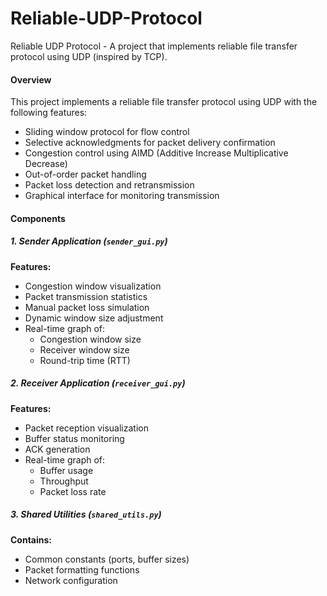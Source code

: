 # Reliable-UDP-Protocol
Reliable UDP Protocol - A project that implements reliable file transfer protocol using UDP (inspired by TCP).

#### Overview
This project implements a reliable file transfer protocol using UDP with the following features:
- Sliding window protocol for flow control
- Selective acknowledgments for packet delivery confirmation
- Congestion control using AIMD (Additive Increase Multiplicative Decrease)
- Out-of-order packet handling
- Packet loss detection and retransmission
- Graphical interface for monitoring transmission

#### Components
##### 1. Sender Application (`sender_gui.py`)
**Features:**
- Congestion window visualization
- Packet transmission statistics
- Manual packet loss simulation
- Dynamic window size adjustment
- Real-time graph of:
  - Congestion window size
  - Receiver window size
  - Round-trip time (RTT)

##### 2. Receiver Application (`receiver_gui.py`)
**Features:**
- Packet reception visualization
- Buffer status monitoring
- ACK generation
- Real-time graph of:
  - Buffer usage
  - Throughput
  - Packet loss rate

##### 3. Shared Utilities (`shared_utils.py`)
**Contains:**
- Common constants (ports, buffer sizes)
- Packet formatting functions
- Network configuration
